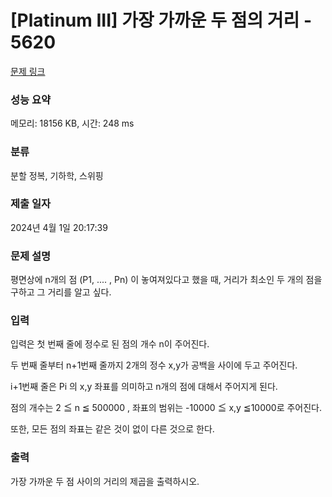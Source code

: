 # [Platinum III] 가장 가까운 두 점의 거리 - 5620 

[문제 링크](https://www.acmicpc.net/problem/5620) 

### 성능 요약

메모리: 18156 KB, 시간: 248 ms

### 분류

분할 정복, 기하학, 스위핑

### 제출 일자

2024년 4월 1일 20:17:39

### 문제 설명

<p>평면상에 n개의 점 (P1, .... ,  Pn) 이 놓여져있다고 했을 때, 거리가 최소인 두 개의 점을 구하고 그 거리를 알고 싶다.</p>

### 입력 

 <p>입력은 첫 번째 줄에 정수로 된 점의 개수 n이 주어진다.</p>

<p>두 번째 줄부터 n+1번째 줄까지 2개의 정수 x,y가 공백을 사이에 두고 주어진다. </p>

<p>i+1번째 줄은 Pi 의 x,y 좌표를 의미하고 n개의 점에 대해서 주어지게 된다.</p>

<p>점의 개수는 2 ≦ n ≦ 500000 , 좌표의 범위는 -10000 ≦ x,y ≦10000로 주어진다.</p>

<p>또한, 모든 점의 좌표는 같은 것이 없이 다른 것으로 한다.</p>

### 출력 

 <p>가장 가까운 두 점 사이의 거리의 제곱을 출력하시오.</p>

